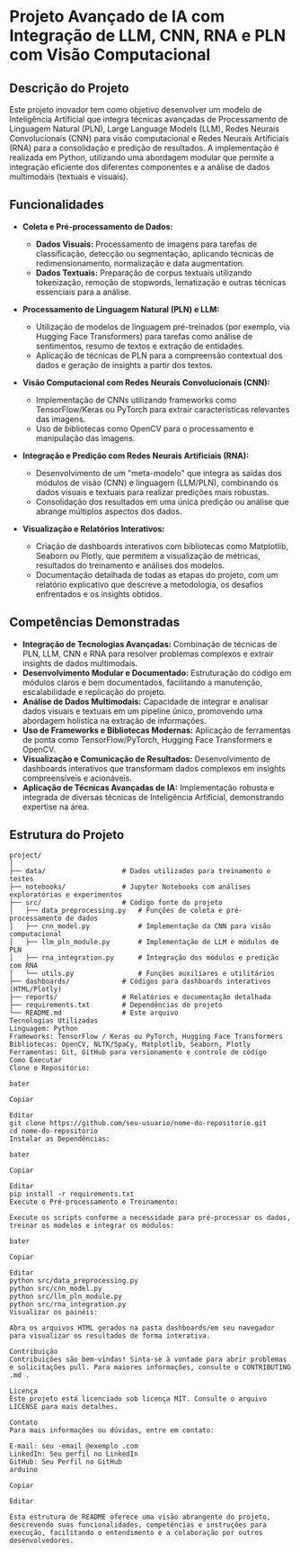# Projeto Avançado de IA com Integração de LLM, CNN, RNA e PLN com Visão Computacional

## Descrição do Projeto

Este projeto inovador tem como objetivo desenvolver um modelo de Inteligência Artificial que integra técnicas avançadas de Processamento de Linguagem Natural (PLN), Large Language Models (LLM), Redes Neurais Convolucionais (CNN) para visão computacional e Redes Neurais Artificiais (RNA) para a consolidação e predição de resultados. A implementação é realizada em Python, utilizando uma abordagem modular que permite a integração eficiente dos diferentes componentes e a análise de dados multimodais (textuais e visuais).

## Funcionalidades

- **Coleta e Pré-processamento de Dados:**
  - **Dados Visuais:** Processamento de imagens para tarefas de classificação, detecção ou segmentação, aplicando técnicas de redimensionamento, normalização e data augmentation.
  - **Dados Textuais:** Preparação de corpus textuais utilizando tokenização, remoção de stopwords, lematização e outras técnicas essenciais para a análise.

- **Processamento de Linguagem Natural (PLN) e LLM:**
  - Utilização de modelos de linguagem pré-treinados (por exemplo, via Hugging Face Transformers) para tarefas como análise de sentimentos, resumo de textos e extração de entidades.
  - Aplicação de técnicas de PLN para a compreensão contextual dos dados e geração de insights a partir dos textos.

- **Visão Computacional com Redes Neurais Convolucionais (CNN):**
  - Implementação de CNNs utilizando frameworks como TensorFlow/Keras ou PyTorch para extrair características relevantes das imagens.
  - Uso de bibliotecas como OpenCV para o processamento e manipulação das imagens.

- **Integração e Predição com Redes Neurais Artificiais (RNA):**
  - Desenvolvimento de um "meta-modelo" que integra as saídas dos módulos de visão (CNN) e linguagem (LLM/PLN), combinando os dados visuais e textuais para realizar predições mais robustas.
  - Consolidação dos resultados em uma única predição ou análise que abrange múltiplos aspectos dos dados.

- **Visualização e Relatórios Interativos:**
  - Criação de dashboards interativos com bibliotecas como Matplotlib, Seaborn ou Plotly, que permitem a visualização de métricas, resultados do treinamento e análises dos modelos.
  - Documentação detalhada de todas as etapas do projeto, com um relatório explicativo que descreve a metodologia, os desafios enfrentados e os insights obtidos.

## Competências Demonstradas

- **Integração de Tecnologias Avançadas:** Combinação de técnicas de PLN, LLM, CNN e RNA para resolver problemas complexos e extrair insights de dados multimodais.
- **Desenvolvimento Modular e Documentado:** Estruturação do código em módulos claros e bem documentados, facilitando a manutenção, escalabilidade e replicação do projeto.
- **Análise de Dados Multimodais:** Capacidade de integrar e analisar dados visuais e textuais em um pipeline único, promovendo uma abordagem holística na extração de informações.
- **Uso de Frameworks e Bibliotecas Modernas:** Aplicação de ferramentas de ponta como TensorFlow/PyTorch, Hugging Face Transformers e OpenCV.
- **Visualização e Comunicação de Resultados:** Desenvolvimento de dashboards interativos que transformam dados complexos em insights compreensíveis e acionáveis.
- **Aplicação de Técnicas Avançadas de IA:** Implementação robusta e integrada de diversas técnicas de Inteligência Artificial, demonstrando expertise na área.

## Estrutura do Projeto

```plaintext
project/
│
├── data/                   # Dados utilizados para treinamento e testes
├── notebooks/              # Jupyter Notebooks com análises exploratórias e experimentos
├── src/                    # Código fonte do projeto
│   ├── data_preprocessing.py   # Funções de coleta e pré-processamento de dados
│   ├── cnn_model.py            # Implementação da CNN para visão computacional
│   ├── llm_pln_module.py       # Implementação de LLM e módulos de PLN
│   ├── rna_integration.py      # Integração dos módulos e predição com RNA
│   └── utils.py                # Funções auxiliares e utilitários
├── dashboards/             # Códigos para dashboards interativos (HTML/Plotly)
├── reports/                # Relatórios e documentação detalhada
├── requirements.txt        # Dependências do projeto
└── README.md               # Este arquivo
Tecnologias Utilizadas
Linguagem: Python
Frameworks: TensorFlow / Keras ou PyTorch, Hugging Face Transformers
Bibliotecas: OpenCV, NLTK/SpaCy, Matplotlib, Seaborn, Plotly
Ferramentas: Git, GitHub para versionamento e controle de código
Como Executar
Clone o Repositório:

bater

Copiar

Editar
git clone https://github.com/seu-usuario/nome-do-repositorio.git
cd nome-do-repositorio
Instalar as Dependências:

bater

Copiar

Editar
pip install -r requirements.txt
Execute o Pré-processamento e Treinamento:

Execute os scripts conforme a necessidade para pré-processar os dados, treinar os modelos e integrar os módulos:

bater

Copiar

Editar
python src/data_preprocessing.py
python src/cnn_model.py
python src/llm_pln_module.py
python src/rna_integration.py
Visualizar os painéis:

Abra os arquivos HTML gerados na pasta dashboards/em seu navegador para visualizar os resultados de forma interativa.

Contribuição
Contribuições são bem-vindas! Sinta-se à vontade para abrir problemas e solicitações pull. Para maiores informações, consulte o CONTRIBUTING .md .

Licença
Este projeto está licenciado sob licença MIT. Consulte o arquivo LICENSE para mais detalhes.

Contato
Para mais informações ou dúvidas, entre em contato:

E-mail: seu -email @exemplo .com
LinkedIn: Seu perfil no LinkedIn
GitHub: Seu Perfil no GitHub
arduino

Copiar

Editar

Esta estrutura de README oferece uma visão abrangente do projeto, descrevendo suas funcionalidades, competências e instruções para execução, facilitando o entendimento e a colaboração por outros desenvolvedores.






